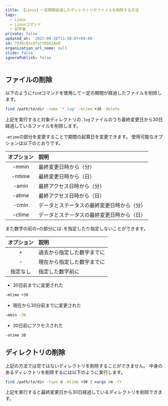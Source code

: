 ```yaml
---
title: 【Linux】一定期間経過したディレクトリやファイルを削除する方法
tags:
  - Linux
  - Linuxコマンド
  - 初学者
private: false
updated_at: '2022-09-26T11:58:07+09:00'
id: 793bc03cdfaff85624e0
organization_url_name: null
slide: false
ignorePublish: false
---
```

## ファイルの削除
以下のように`find`コマンドを使用して一定の期間が経過したファイルを削除します。

```zsh
find /path/to/dir -name '*.log' -mtime +30 -delete
```

上記を実行すると対象ディレクトリの`.log`ファイルのうち最終変更日から30日経過しているファイルを削除します。

`-mtime`の部分を変更することで期間の起算日を変更できます。
使用可能なオプションは以下のとおりです。


| オプション|説明|
|:-----------:|:------------|
| -mmin|最終変更日時から（分）|
| -mtime|最終変更日時から（日）|
| -amin|最終アクセス日時から（分）|
| -atime|最終アクセス日時から（日）|
| -cmin|データとステータスの最終変更日時から（分）|
| -ctime|データとステータスの最終変更日時から（日）|


また数字の前の`+`の部分には`-`を指定したり指定しないことができます。

| オプション|説明|
|:-----------:|:------------|
| + |過去から指定した数字までに|
| - |現在から指定した数字までに|
| 指定なし |指定した数字前に|

- 30日前までに変更された

```zsh
-mtime +30
```

- 現在から30分前までに変更された

```zsh
-mmin -30
```

- 30日前にアクセスされた
```zsh
-atime 30
```

## ディレクトリの削除
上記の方法では空ではないディレクトリを削除することができません。
中身のあるディレクトリを削除するには以下のように実行します。

```zsh
find /path/to/dir -type d -mtime +30 | xargs rm -fr
```

上記を実行すると最終変更日から30日経過しているディレクトリを削除できます。

